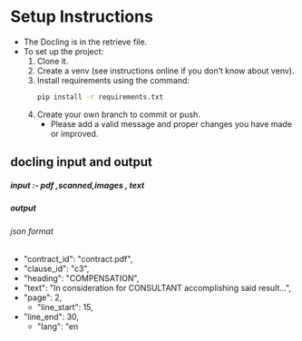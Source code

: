 # Setup Instructions

- The Docling is in the retrieve file.  
- To set up the project:
  1. Clone it.  
  2. Create a venv (see instructions online if you don’t know about venv).  
  3. Install requirements using the command:  
     ```bash
     pip install -r requirements.txt
     ```
  4. Create your own branch to commit or push.  
     - Please add a valid message and proper changes you have made or improved.

## docling input and output
  ##### input :- pdf ,scanned,images , text 
  ##### output 
  ###### json format
 - "contract_id": "contract.pdf",
  - "clause_id": "c3",
  - "heading": "COMPENSATION",
  - "text": "In consideration for CONSULTANT accomplishing said result...",
  - "page": 2,
     - "line_start": 15,
  - "line_end": 30,
     - "lang": "en





 
